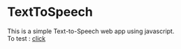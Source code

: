 # TextToSpeech
This is a simple Text-to-Speech web app using javascript.<br>
To test : [click](https://raviruler.github.io/TextToSpeech/)
